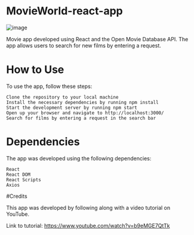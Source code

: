 # MovieWorld-react-app
![image](https://user-images.githubusercontent.com/65028567/234255133-e1d28e5d-9366-46b6-ba21-1623f217238e.png)

Movie app developed using React and the Open Movie Database API. The app allows users to search for new films by entering a request.

# How to Use

To use the app, follow these steps:

    Clone the repository to your local machine
    Install the necessary dependencies by running npm install
    Start the development server by running npm start
    Open up your browser and navigate to http://localhost:3000/
    Search for films by entering a request in the search bar

# Dependencies

The app was developed using the following dependencies:

    React
    React DOM
    React Scripts
    Axios

#Credits

This app was developed by following along with a video tutorial on YouTube.

Link to tutorial: https://www.youtube.com/watch?v=b9eMGE7QtTk

